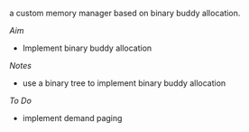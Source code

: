 a custom memory manager based on binary buddy allocation.

*Aim*
- Implement binary buddy allocation

*Notes*
- use a binary tree to implement binary buddy allocation

*To Do*
- implement demand paging

